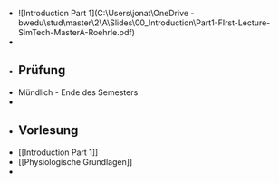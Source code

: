 - ![Introduction Part 1](C:\Users\jonat\OneDrive - bwedu\stud\master\2\A\Slides\00_Introduction\Part1-FIrst-Lecture-SimTech-MasterA-Roehrle.pdf)
-
- ## Prüfung
- Mündlich - Ende des Semesters
-
- ## Vorlesung
- [[Introduction Part 1]]
- [[Physiologische Grundlagen]]
-